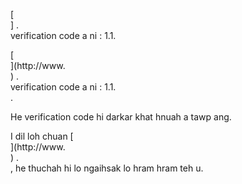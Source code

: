 [<br host>] .<br action>verification code a ni : 1.1.<br code>

[<br host>](http://www.<br host>) .<br action>verification code a ni : 1.1.<br code>.

He verification code hi darkar khat hnuah a tawp ang.

I dil loh chuan [<br host>](http://www.<br host>) .<br action>, he thuchah hi lo ngaihsak lo hram hram teh u.
